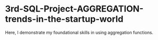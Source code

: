 # 3rd-SQL-Project-AGGREGATION-trends-in-the-startup-world
Here, I demonstrate my foundational skills in using aggregation functions.
